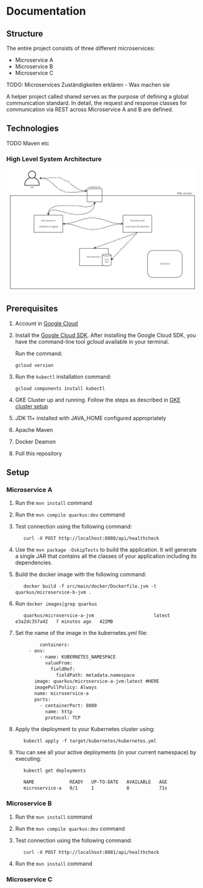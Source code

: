 # Documentation #

## Structure ##
The entire project consists of three different microservices:
 - Microservice A
 - Microservice B
 - Microservice C

TODO: Microservices Zuständigkeiten erklären - Was machen sie

A helper project called shared serves as the purpose of defining a global communication standard.
In detail, the request and response classes for communication via REST across Microservice A and B are defined.

## Technologies ##
TODO Maven etc

### High Level System Architecture ###
![Architecture of our K8s cluster](architecture.jpg "Architecture")
 
## Prerequisites ##

1. Account in [Google Cloud](http://cloud.google.com/)

2. Install the [Google Cloud SDK](https://cloud.google.com/sdk/install). After installing the Google Cloud SDK, you have the command-line tool *gcloud* available in your terminal.

   Run the command:
    ```console
    gcloud version
    ```

3. Run the `kubectl` installation command:

   ```console
   gcloud components install kubectl

4. GKE Cluster up and running. Follow the steps as described in [GKE cluster setup](https://github.com/clc3-CloudComputing/ws22/tree/main/3%20Kubernetes/exercise%203.1)

5. JDK 11+ installed with JAVA_HOME configured appropriately

6. Apache Maven

7. Docker Deamon

8. Pull this repository

## Setup ##

### Microservice A ###

1. Run the `mvn install` command

2. Run the `mvn compile quarkus:dev` command

3. Test connection using the following command:
   ```console
      curl -X POST http://localhost:8080/api/healthcheck
   ```
4. Use the `mvn package -DskipTests` to build the application. It will generate a single JAR that contains all the classes of your application including its dependencies.

5. Build the docker image with the following command:
   ```console
      docker build -f src/main/docker/Dockerfile.jvm -t quarkus/microservice-b-jvm .
   ```
6. Run `docker images|grep quarkus`

   ```console
      quarkus/microservice-a-jvm                      latest    e3a2dc357a42   7 minutes ago   422MB
   ```

7. Set the name of the image in the kubernetes.yml file:
   ```console
            containers:
        - env:
            - name: KUBERNETES_NAMESPACE
              valueFrom:
                fieldRef:
                  fieldPath: metadata.namespace
          image: quarkus/microservice-a-jvm:latest #HERE
          imagePullPolicy: Always
          name: microservice-a
          ports:
            - containerPort: 8080
              name: http
              protocol: TCP
   ```

8. Apply the deployment to your Kubernetes cluster using:
   ```console
      kubectl apply -f target/kubernetes/kubernetes.yml
   ```
   
9. You can see all your active deployments (in your current namespace) by executing:
   ```console
      kubectl get deployments
   ```

   ```console
      NAME             READY   UP-TO-DATE   AVAILABLE   AGE
      microservice-a   0/1     1            0           71s
   ```



### Microservice B ###

1. Run the `mvn install` command

2. Run the `mvn compile quarkus:dev` command

3. Test connection using the following command:
   ```console
      curl -X POST http://localhost:8081/api/healthcheck
   ```

1. Run the `mvn install` command
### Microservice C ###
